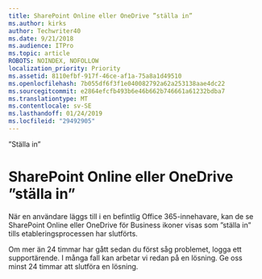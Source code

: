 ```yaml
---
title: SharePoint Online eller OneDrive ”ställa in”
ms.author: kirks
author: Techwriter40
ms.date: 9/21/2018
ms.audience: ITPro
ms.topic: article
ROBOTS: NOINDEX, NOFOLLOW
localization_priority: Priority
ms.assetid: 8110efbf-917f-46ce-af1a-75a8a1d49510
ms.openlocfilehash: 7b055df6f3f1e040082792a62a253138aae4dc22
ms.sourcegitcommit: e2864efcfb493b6e46b662b746661a61232bdba7
ms.translationtype: MT
ms.contentlocale: sv-SE
ms.lasthandoff: 01/24/2019
ms.locfileid: "29492905"
---
```

”Ställa in”

# <a name="sharepoint-online-or-onedrive-setting-up"></a>SharePoint Online eller OneDrive ”ställa in”

När en användare läggs till i en befintlig Office 365-innehavare, kan de se SharePoint Online eller OneDrive för Business ikoner visas som ”ställa in” tills etableringsprocessen har slutförts.
  
Om mer än 24 timmar har gått sedan du först såg problemet, logga ett supportärende. I många fall kan arbetar vi redan på en lösning. Ge oss minst 24 timmar att slutföra en lösning.
  

